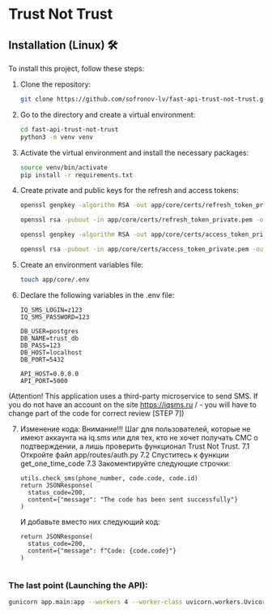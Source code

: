 # Trust Not Trust

## Installation (Linux) 🛠️
To install this project, follow these steps:
1. Clone the repository:
   ```bash
   git clone https://github.com/sofronov-lv/fast-api-trust-not-trust.git

2. Go to the directory and create a virtual environment:
   ```bash
   cd fast-api-trust-not-trust
   python3 -m venv venv
   
3. Activate the virtual environment and install the necessary packages:
   ```bash
   source venv/bin/activate
   pip install -r requirements.txt

4. Create private and public keys for the refresh and access tokens:
   ```bash
   openssl genpkey -algorithm RSA -out app/core/certs/refresh_token_private.pem -pkeyopt rsa_keygen_bits:2048
   ```
   ```bash
   openssl rsa -pubout -in app/core/certs/refresh_token_private.pem -out app/core/certs/refresh_token_public.pem
   ```
   ```bash
   openssl genpkey -algorithm RSA -out app/core/certs/access_token_private.pem -pkeyopt rsa_keygen_bits:2048
   ```
   ```bash
   openssl rsa -pubout -in app/core/certs/access_token_private.pem -out app/core/certs/access_token_public.pem
   ```

5. Create an environment variables file:
   ```bash
   touch app/core/.env
   ```

6. Declare the following variables in the .env file:
   ```text
   IQ_SMS_LOGIN=z123
   IQ_SMS_PASSWORD=123

   DB_USER=postgres
   DB_NAME=trust_db
   DB_PASS=123
   DB_HOST=localhost
   DB_PORT=5432
   
   API_HOST=0.0.0.0
   API_PORT=5000
   ```
(Attention! This application uses a third-party microservice to send SMS. If you do not have an account on the site https://iqsms.ru / - you will have to change part of the code for correct review [STEP 7])

7. Изменение кода:
   Внимание!!! Шаг для пользователей, которые не имеют аккаунта на iq.sms или для тех, кто не хочет получать СМС о подтверждении, а лишь проверить функционал Trust Not Trust.
   7.1 Откройте файл app/routes/auth.py
   7.2 Спуститесь к функции get_one_time_code
   7.3 Закоментируйте следующие строчки:
      ```python3
      utils.check_sms(phone_number, code.code, code.id)
      return JSONResponse(
        status_code=200,
        content={"message": "The code has been sent successfully"}
      )
      ```
      И добавьте вместо них следующий код:
      ```python3
      return JSONResponse(
        status_code=200,
        content={"message": f"Code: {code.code}"}
      )


### The last point (Launching the API):
   ```bash
   gunicorn app.main:app --workers 4 --worker-class uvicorn.workers.UvicornWorker --bind 0.0.0.0:8000
